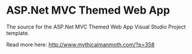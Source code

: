 ASP.Net MVC Themed Web App
===================

The source for the ASP.Net MVC Themed Web App Visual Studio Project template.

Read more here: http://www.mythicalmanmoth.com/?p=358